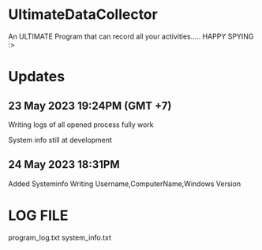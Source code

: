 # UltimateDataCollector
An ULTIMATE Program that can record all your activities..... HAPPY SPYING :>

# Updates
<h2>23 May 2023 19:24PM (GMT +7)</h2>
<p>Writing logs of all opened process fully work
<p>System info still at development
<p><h2>24 May 2023 18:31PM</h2>
Added Systeminfo Writing Username,ComputerName,Windows Version

# LOG FILE
program_log.txt
system_info.txt

